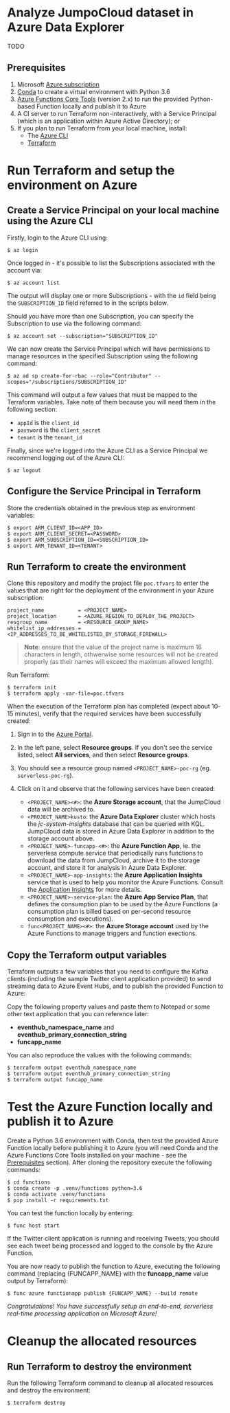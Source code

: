 # Analyze JumpoCloud dataset in Azure Data Explorer

TODO

## Prerequisites

1. Microsoft [Azure subscription](https://azure.microsoft.com/en-us/)
1. [Conda](https://conda.io/projects/conda/en/latest/user-guide/install/index.html) to create a virtual environment with Python 3.6
1. [Azure Functions Core Tools](https://docs.microsoft.com/en-us/azure/azure-functions/functions-run-local) (version 2.x) to run the provided Python-based Function locally and publish it to Azure
1. A CI server to run Terraform non-interactively, with a Service Principal (which is an application within Azure Active Directory); or
1. If you plan to run Terraform from your local machine, install:
   - The [Azure CLI](https://docs.microsoft.com/en-us/cli/azure/install-azure-cli?view=azure-cli-latest)
   - [Terraform](https://www.terraform.io) 

# Run Terraform and setup the environment on Azure

## Create a Service Principal on your local machine using the Azure CLI

Firstly, login to the Azure CLI using:
```shell
$ az login
```
Once logged in - it's possible to list the Subscriptions associated with the account via:
```shell
$ az account list
```

The output will display one or more Subscriptions - with the `id` field being the `SUBSCRIPTION_ID` field referred to in the scripts below.

Should you have more than one Subscription, you can specify the Subscription to use via the following command:
```shell
$ az account set --subscription="SUBSCRIPTION_ID"
```

We can now create the Service Principal which will have permissions to manage resources in the specified Subscription using the following command:
```shell
$ az ad sp create-for-rbac --role="Contributor" --scopes="/subscriptions/SUBSCRIPTION_ID"
```

This command will output a few values that must be mapped to the Terraform variables. Take note of them because you will need them in the following section:
- `appId` is the `client_id`
- `password` is the `client_secret`
- `tenant` is the `tenant_id`

Finally, since we're logged into the Azure CLI as a Service Principal we recommend logging out of the Azure CLI:
```shell
$ az logout
```

## Configure the Service Principal in Terraform

Store the credentials obtained in the previous step as environment variables:
```shell
$ export ARM_CLIENT_ID=<APP_ID>
$ export ARM_CLIENT_SECRET=<PASSWORD>
$ export ARM_SUBSCRIPTION_ID=<SUBSCRIPTION_ID>
$ export ARM_TENANT_ID=<TENANT>
```

## Run Terraform to create the environment

Clone this repository and modify the project file `poc.tfvars` to enter the values that are right for the deployment of the environment in your Azure subscription:
```
project_name           = <PROJECT_NAME>
project_location       = <AZURE_REGION_TO_DEPLOY_THE_PROJECT>
resgroup_name          = <RESOURCE_GROUP_NAME>
whitelist_ip_addresses = <IP_ADDRESSES_TO_BE_WHITELISTED_BY_STORAGE_FIREWALL>
```
   > **Note**: ensure that the value of the project name is maximum 16 characters in length, othwerwise some resources will not be created properly (as their names will exceed the maximum allowed length).

Run Terraform:
```shell
$ terraform init
$ terraform apply -var-file=poc.tfvars
```

When the execution of the Terraform plan has completed (expect about 10-15 minutes), verify that the required services have been successfully created:

1. Sign in to the [Azure Portal](https://portal.azure.com).

1. In the left pane, select **Resource groups**. If you don't see the service listed, select **All services**, and then select **Resource groups**.

1. You should see a resource group named `<PROJECT_NAME>-poc-rg` (eg. `serverless-poc-rg`).

1. Click on it and observe that the following services have been created:
   - `<PROJECT_NAME><#>`: the **Azure Storage account**, that the JumpCloud data will be archived to.
   - `<PROJECT_NAME>kusto`: the **Azure Data Explorer** cluster which hosts the _jc-system-insights_ database that can be queried with KQL. JumpCloud data is stored in Azure Data Explorer in addition to the storage account above.
   - `<PROJECT_NAME>-funcapp-<#>`: the **Azure Function App**, ie. the serverless compute service that periodically runs functions to download the data from JumpCloud, archive it to the storage account, and store it for analysis in Azure Data Explorer.
   - `<PROJECT_NAME>-app-insights`: the **Azure Application Insights** service that is used to help you monitor the Azure Functions. Consult the [Application Insights](https://docs.microsoft.com/en-us/azure/azure-monitor/app/app-insights-overview) for more details.
   - `<PROJECT_NAME>-service-plan`: the **Azure App Service Plan**, that defines the consumption plan to be used by the Azure Functions (a consumption plan is billed based on per-second resource consumption and executions).
   - `func<PROJECT_NAME><#>`: the **Azure Storage account** used by the Azure Functions to manage triggers and function exections.

## Copy the Terraform output variables

Terraform outputs a few variables that you need to configure the Kafka clients (including the sample Twitter client application provided) to send streaming data to Azure Event Hubs, and to publish the provided Function to Azure:

Copy the following property values and paste them to Notepad or some other text application that you can reference later:
- **eventhub_namespace_name** and **eventhub_primary_connection_string**
- **funcapp_name**

You can also reproduce the values with the following commands:
```shell
$ terraform output eventhub_namespace_name
$ terraform output eventhub_primary_connection_string
$ terraform output funcapp_name
```

# Test the Azure Function locally and publish it to Azure

Create a Python 3.6 environment with Conda, then test the provided Azure Function locally before publishing it to Azure (you will need Conda and the Azure Functions Core Tools installed on your machine - see the [Prerequisites](#Prerequisites) section). After cloning the repository execute the following commands:

```shell
$ cd functions
$ conda create -p .venv/functions python=3.6
$ conda activate .venv/functions
$ pip install -r requirements.txt
```

You can test the function locally by entering:
```shell
$ func host start
```

If the Twitter client application is running and receiving Tweets, you should see each tweet being processed and logged to the console by the Azure Function.

You are now ready to publish the function to Azure, executing the following command (replacing {FUNCAPP_NAME} with the **funcapp_name** value output by Terraform):

```shell
$ func azure functionapp publish {FUNCAPP_NAME} --build remote
```

_Congratulations! You have successfully setup an end-to-end, serverless real-time processing application on Microsoft Azure!_

# Cleanup the allocated resources

## Run Terraform to destroy the environment

Run the following Terraform command to cleanup all allocated resources and destroy the environment:
```shell
$ terraform destroy
```